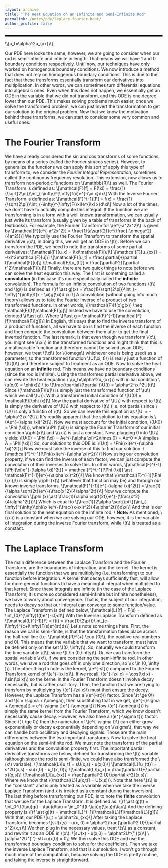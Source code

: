 ```yaml
---
layout: archive
title: "The Heat Equation on an Infinite and Semi-Infinite Rod"
permalink: /notes/pde/laplace-fourier-heat/
author_profile: false
--- 
```

<hr style="border: 2px solid black;">
\\[u_t=\alpha^2u_{xx}\\]

Our PDE here looks the same, however, we are going to consider when our rod is semi-infinite and infinite in length. That means we will have
1 and 0 boundary conditions respectively. Until now, our techniques have only worked on homogenous boundary conditions. We now introduce a method
that does not rely on homogenous boundary conditions. This is due to the fact that these transforms essentially transform our derivatives into 
multiplication. In other words, we can sometimes turn differential equations into algebraic ones. Even when this does not happen, we essentially
get an ODE in the variable that we did not transform, and this ODE is one degree lower than our PDE. This makes solving problems much easier, once
we solve the transformed problem, we can just invert the transformation to get our solution to the original problem. Now that we know the motivation
behind these transforms, we can start to consider some very common and useful ones.

The Fourier Transform
====
We have already considered the sin and cos transforms of some functions, by means of a series (called the Fourier sin/cos series). However, to 
generalize the functions we can apply this sort of apply this type of transform to, we consider the *Fourier Integral Representation*, sometimes
called the continuous frequency resolution. This extension, now allows us to transform non-periodic functions on \\(\mathbb{R}\\) as well. The Fourier Transform is defined as:
\\[\\mathcal{F}\[f\] = F(\xi) = \frac{1}{\sqrt{2\pi}}\int_{-\infty}^{\infty}f(x)e^{-i\xi x}dx\\]
With the Inverse Fourier Transform is defined as:
\\[\\mathcal{F}^{-1}\[F\] = f(x) = \frac{1}{\sqrt{2\pi}}\int_{-\infty}^{\infty}F(\xi)e^{i\xi x}d\xi\\]
Now a lot of the times, we don't have to actually compute this integral. If the function we are transforming is in a form with a well known transformation, we can usually just write its transform (usually given by a table of transforms in the back of textbooks). For example, the Fourier Transform for \\(e^{-a^2x^2}\\) is given by  \\[\mathcal{F}\[e^{-a^2x^2}\] = \frac{1}{a\sqrt{2}}e^{\frac{-\omega^2}{4a^2}}\\]
We typically use the Fourier Transform to transform the spatial derivative \\(x\\), in doing this, we will get an ODE in \\(t\\). 
Before we can transform the PDE, we need to note the transforms of some partial derivatives:
\\[\mathcal{F}\[u_x\] = i\xi\mathcal{F}\[u\]\\]
\\[\mathcal{F}\[u_{xx}\] = -\xi^2\mathcal{F}\[u\]\\]
\\[\mathcal{F}\[u_t\] = \frac{\partial}{\partial t}\mathcal{F}\[u\]\\]
\\[\mathcal{F}\[u_{tt}\] = \frac{\partial^2}{\partial t^2}\mathcal{F}\[u\]\\]
Finally, there are two quick things to note before we can solve the heat equation this way. The first is something called a **convolution** (in this case it's more specifically called the **infinite** convolution). The formula for an infinite convolution of two functions \\(f\\) and \\(g\\) is defined as 
\\[(f \ast g)(x) = \frac{1}{\sqrt{2\pi}}\int_{-\infty}^{\infty}f(x - \xi)g(\xi)d \xi \\]
A convolution (without going into much theory) allows us to take the Fourier Inverse of a product of two transformed functions. In other words,
\\[\mathcal{F}\[f(x)g(x)\] \neq \mathcal{F}\[f\]\mathcal{F}\[g\]\\]
Instead we have to use the convolution, denoted \\(f\ast g\\). Where 
\\[f\ast g = \mathcal{F}^{-1}\[\mathcal{F}\[f\]\mathcal{F}\[g\]\]\\]
In English, this says that to find the inverse transform of a product of functions, all we have to do is find the inverse of each function and then compute the convolution between them after to get the final inverted function. The last remark, is that even though we transform \\(x\\), you might see \\(\xi\\) in the transformed functions and might think that this is a multivariable function and therefore cannot be solved as an ODE, however, we treat \\(\xi\\) (or \\(\omega\\) whichever one is being used) as a parameter, so the transformed function \\(U(\xi, t)\\) is really just a function of \\(U(t)\\) and therefore subject to treatment as an ODE. Now to solve the heat equation on an **infinite** rod. This means we have no boundary conditions (since the rod is infinite). Using the transformed partial derivative above, we can rewrite the heat equation \\
\\(u_t=\alpha^2u_{xx}\\) with initial condition \\(u(x,0) = \phi(x)\\) \\
to 
\\[\frac{\partial}{\partial t}U(t) = \alpha^2-\xi^2U(t)\\]
Since \\(\mathcal{F}\[u\]\\) is simply just the transformed function of \\(u\\) which we call \\(U\\).
With a transformed initial condition of \\[U(0) = \mathcal{F}\[\phi (x)\]\\]
Now the partial derivative of \\(U\\) with respect to \\(t\\) is simply the derivative of \\(U\\) with respect to \\(t\\) (i.e. not partial) since \\(U\\) is only a functin of \\(t\\). So we can rewrite this equation as
\\[U' = -\alpha^2\xi^2U\\]
It's readily apparent that the solution to this equation is \\(Ae^{-(\alpha \xi)^2t}\\). Now we must account for the initial condition,
\\(U(0) = \Phi (\xi)\\), where \\(\Phi(\xi)\\) is simply the Fourier Transform of our initial condition \\(\phi(x)\\) and \\(\xi\\) is just a constant. Now, plugging 0 into \\(U\\) yields:
\\[U(0) = \Phi (\xi) = Ae^{-(\alpha \xi)^2\times 0} = Ae^0 = A \implies A = \Phi(\xi)\\]
So, our solution to this ODE is:
\\[U(t) = \Phi(\xi)e^{-(\alpha \xi)^2t}\\]
Now we must take the inverse of this to find our solution. 
\\[\mathcal{F}^{-1}\[\Phi(\xi)e^{-(\alpha \xi)^2t}\]\\]
Now using our convolution property, if we can find the inverse of each factor, we can just compute the convolution of their inverses to solve this. In other words,
\\[\mathcal{F}^{-1}\[\Phi(\xi)e^{-(\alpha \xi)^2t}\] = \mathcal{F}^{-1}\[\Phi (\xi)\] \ast \mathcal{F}^{-1}\[e^{-(\alpha \xi)^2t}\]\\]
We know that \\(\mathcal{F}^{-1}\[\Phi (\xi)\]\\) is simply \\(\phi (x)\\) (whatever that function may be) and through our known inverse transforms. \\[\mathcal{F}^{-1}\[e^{-(\alpha \xi)^2t}\] = \frac{1}{\alpha \sqrt{2t}}e^{-(\frac{x^2}{4\alpha^2t})}\\]
Now we compute the convolution 
\\[\phi (x) \ast \frac{1}{\alpha \sqrt{2t}}e^{-(\frac{x^2}{4\alpha^2t})}\\]
Which is equal to 
\\[\frac{1}{2\alpha \sqrt{\pi t}}\int_{-\infty}^{\infty}\phi(\xi)e^{-(\frac{(x-\xi)^2}{4\alpha^2t})}d\xi\\]
And that is our final solution to the heat equation on the infinite rod. \\
**Note:** As mentioned, \\(\xi\\) is a constant when we are solving our ODE, however, it is the variable of integration during the inverse Fourier transform, while \\(t\\) is treated as a constant. 

The Laplace Transform
====
The main difference between the Laplace Transform and the Fourier Transform, are the boundaries of integration, and the kernel. The kernel is essentially the function that we are multiplying (i.e. transforming) to our function before integration. A kernel that decays sufficiently fast, will allow for more general functions to have a meaningful integral when multiplied to that kernel. Since these integrals are infinite (in the case of the Laplace Transform, it is more so considered semi-infinite but infinite nonetheless), we have to worry about convergence. That is, the subject of our integration, needs to decay so that our integral can converge to some function/value. The Laplace Transform is defined below,
\\[\mathcal{L}\[f\] = F(s) = \int_{0}^{\infty}f(t)e^{-st}dt\\]
With the Inverse Laplace Transform defined as
\\[\mathcal{L}^{-1}\[F\] = f(t) = \frac{1}{2\pi i}\int_{c-i\infty}^{c+i\infty}F(s)e^{st}ds\\]
Let's note some things here. First, the reason we call is semi-finite, is that the transformation takes place across the half real line (i.e. \\(\mathbb{R}^{+} \cup {0}\\), the positive real numbers and 0). This means that the variable that we want to transform, must have be defined only on the set \\((0, \infty)\\). So, naturally we could transform the time variable \\(t\\), since \\(t \in (0,\infty)\\). Or, we can transform the spatial variable \\(x\\), if we are considering the semi-infinite rod. In other words, we have a rod that goes off in only one direction, so \\(x \in (0, \infty )\\). The other thing to note is the kernel, \\(e^{-st}\\) compared to the Fourier Transform kernel of \\(e^{-i\xi x}\\). If we recall, \\(e^{-i\xi x} = \cos(\xi x) - i\sin(\xi x)\\) so the kernel in the Fourier Transform doesn't involve decay necessarily, but is rather oscillitory. Then, the function that we are trying to transform by multiplying by \\(e^{-i\xi x}\\) must then ensure the decay. However, the Laplace Transform has a \\(e^{-st}\\) factor. Since \\(t \ge 0\\) and \\(s = \sigma + i\omega\\), then substituting that in we get,
\\[e^{-(\sigma + i\omega)t} = e^{-\sigma t}e^{-i\omega t}\\]
Now \\(e^{-i\omega t}\\) is simply the same kernel from the Fourier Transform, which we know doesn't necessarily cause decay. However, we also have a \\(e^{-\sigma t}\\) factor. Since \\( t \ge 0\\) then the numerator of \\(e^{-\sigma t}\\) can either grow exponentially or decay exponentially depending on \\(\sigma\\), that way we can handle both oscillitory and decaying signals. Those are the main differences between the two important transforms. Now to solve the heat equation on the semi-infinite rod. We must note the transforms of the partial derivatives and the convolution property first. The important partial deriviative transforms are below, defined for transforming the \\(t\\) variable (although since the rod is semi-finite, we could have also transformed the \\(x\\) variable).
\\[\mathcal{L}\[u_t\] = sU(x,s) - u(x,0)\\]
\\[\mathcal{L}\[u_{tt}\] = s^2U(x,s) - su(x,0) - u_t(x, 0)\\]
\\[\mathcal{L}\[u_x\] = \frac{\partial U}{\partial x}(x,s)\\]
\\[\mathcal{L}\[u_{xx}\] = \frac{\partial^2 U}{\partial x^2}(x,s)\\]
Where we know that \\(\mathcal{L}\[u(x,t)\] = U(x,s)\\). Note that here \\(s\\) is the "constant" and is only treated as a variable when we take the inverse Laplace Transform (and x is treated as a constant during that inversion). The last thing before transforming our PDE, is to note the **finite** convolution that we use for the Laplace Transform. It is defined as:
\\[(f \ast g)(t) = \int_0^tf(\tau)g(t - \tau)d\tau = \int_0^tf(t-\tau)g(\tau)d\tau\\]
And the defining property is
\\[(f \ast g)(t) = \mathcal{L}^{-1}\[\mathcal{L}\[f\]\mathcal{L}\[g\]\]\\]
With that, our PDE
\\[u_t = \alpha^2u_{xx}\\] 
After taking the Laplace Transform, becomes
\\[sU(x,s) - u(x, 0) = \alpha^2\frac{\partial^2 U}{\partial x^2}(x,s)\\]
We then plug in the necessary values, treat \\(s\\) as a constant, and rewrite it as an ODE in \\(x\\):
\\[sU(x) - u(x,0) = \alpha^2U^{\''}(x)\\]
\\[\alpha^2U^{\''}-sU+u(x,0) = 0\\]
We then solve this ODE and use the transformed boundary condition to solve for the coefficient. Then we take the inverse Laplace Transform, and that is our solution. I won't go through much more of the computation, becuase solving the ODE is pretty routine, and taking the inverse is straightforward.
